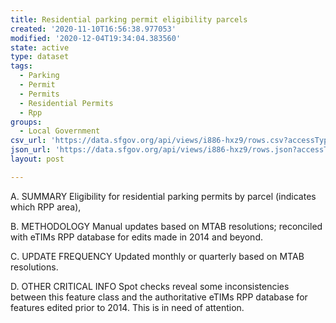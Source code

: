 ```yaml
---
title: Residential parking permit eligibility parcels
created: '2020-11-10T16:56:38.977053'
modified: '2020-12-04T19:34:04.383560'
state: active
type: dataset
tags:
  - Parking
  - Permit
  - Permits
  - Residential Permits
  - Rpp
groups:
  - Local Government
csv_url: 'https://data.sfgov.org/api/views/i886-hxz9/rows.csv?accessType=DOWNLOAD'
json_url: 'https://data.sfgov.org/api/views/i886-hxz9/rows.json?accessType=DOWNLOAD'
layout: post

---
```

A. SUMMARY Eligibility for residential parking permits by parcel (indicates which RPP area),

B. METHODOLOGY  Manual updates based on MTAB resolutions; reconciled with eTIMs RPP database for edits made in 2014 and beyond.

C. UPDATE FREQUENCY  Updated monthly or quarterly based on MTAB resolutions. 

D. OTHER CRITICAL INFO  Spot checks reveal some inconsistencies between this feature class and the authoritative eTIMs RPP database for features edited prior to 2014. This is in need of attention.
